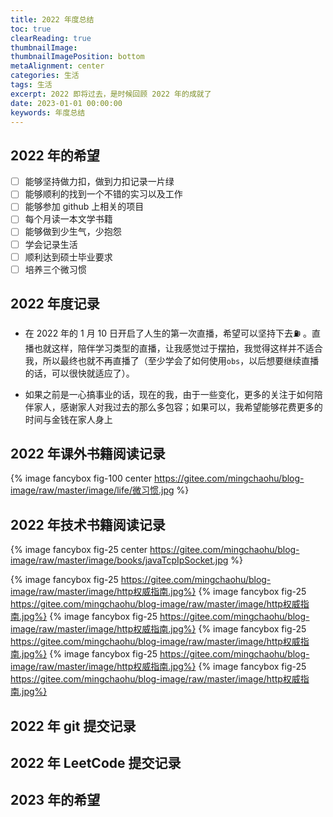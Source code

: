 ```yaml
---
title: 2022 年度总结
toc: true
clearReading: true
thumbnailImage: 
thumbnailImagePosition: bottom
metaAlignment: center
categories: 生活
tags: 生活
excerpt: 2022 即将过去，是时候回顾 2022 年的成就了
date: 2023-01-01 00:00:00
keywords: 年度总结
---
```

<!-- toc -->
## 2022 年的希望

- [ ] 能够坚持做力扣，做到力扣记录一片绿
- [ ] 能够顺利的找到一个不错的实习以及工作
- [ ] 能够参加 github 上相关的项目
- [ ] 每个月读一本文学书籍
- [ ] 能够做到少生气，少抱怨
- [ ] 学会记录生活
- [ ] 顺利达到硕士毕业要求
- [ ] 培养三个微习惯
## 2022 年度记录

- 在 2022 年的 1 月 10 日开启了人生的第一次直播，希望可以坚持下去⛽️ 。直播也就这样，陪伴学习类型的直播，让我感觉过于摆拍，我觉得这样并不适合我，所以最终也就不再直播了（至少学会了如何使用`obs`，以后想要继续直播的话，可以很快就适应了）。

- 如果之前是一心搞事业的话，现在的我，由于一些变化，更多的关注于如何陪伴家人，感谢家人对我过去的那么多包容；如果可以，我希望能够花费更多的时间与金钱在家人身上


## 2022 年课外书籍阅读记录

{% image fancybox fig-100  center https://gitee.com/mingchaohu/blog-image/raw/master/image/life/微习惯.jpg %}

## 2022 年技术书籍阅读记录
{% image fancybox fig-25  center https://gitee.com/mingchaohu/blog-image/raw/master/image/books/javaTcpIpSocket.jpg %}

{% image fancybox fig-25  https://gitee.com/mingchaohu/blog-image/raw/master/image/http权威指南.jpg%}
{% image fancybox fig-25  https://gitee.com/mingchaohu/blog-image/raw/master/image/http权威指南.jpg%}
{% image fancybox fig-25  https://gitee.com/mingchaohu/blog-image/raw/master/image/http权威指南.jpg%}
{% image fancybox fig-25  https://gitee.com/mingchaohu/blog-image/raw/master/image/http权威指南.jpg%}
{% image fancybox fig-25  https://gitee.com/mingchaohu/blog-image/raw/master/image/http权威指南.jpg%}
{% image fancybox fig-25  https://gitee.com/mingchaohu/blog-image/raw/master/image/http权威指南.jpg%}

## 2022 年 git 提交记录

## 2022 年 LeetCode 提交记录


## 2023 年的希望